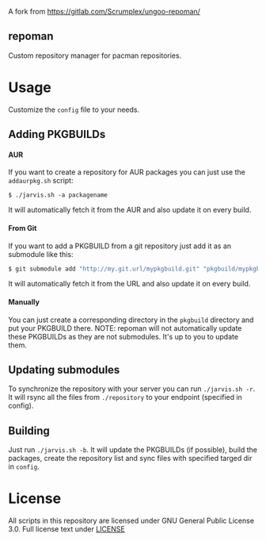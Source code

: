 A fork from https://gitlab.com/Scrumplex/ungoo-repoman/

repoman
-----
Custom repository manager for pacman repositories.

# Usage
Customize the `config` file to your needs.

## Adding PKGBUILDs
#### AUR
If you want to create a repository for AUR packages you can just use the `addaurpkg.sh` script:
```
$ ./jarvis.sh -a packagename
```
It will automatically fetch it from the AUR and also update it on every build.

#### From Git
If you want to add a PKGBUILD from a git repository just add it as an submodule like this:
```sh
$ git submodule add "http://my.git.url/mypkgbuild.git" "pkgbuild/mypkgbuild"
```
It will automatically fetch it from the URL and also update it on every build.

#### Manually
You can just create a corresponding directory in the `pkgbuild` directory and put your PKGBUILD there. NOTE: repoman will not automatically update these PKGBUILDs as they are not submodules. It's up to you to update them.

## Updating submodules
To synchronize the repository with your server you can run `./jarvis.sh -r`. It will rsync all the files from `./repository` to your endpoint (specified in config).

## Building
Just run `./jarvis.sh -b`. It will update the PKGBUILDs (if possible), build the packages, create the repository list and sync files with specified targed dir in `config`.

# License
All scripts in this repository are licensed under GNU General Public License 3.0. Full license text under [LICENSE](LICENSE)
